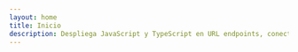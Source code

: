 ```yaml
---
layout: home
title: Inicio
description: Despliega JavaScript y TypeScript en URL endpoints, conecta APIs esenciales, automatiza tu negocio y construye apps empresariales a medida más rápido, sin administrar servidores.
---
```


<script setup>
import Home from '../components/Home.vue'
import es from '@theme/../../locales/es'
</script>

<Home :locale="es" />
